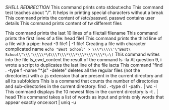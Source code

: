 *SHELL REDIRECTION*
This command prints onto stdout:echo
This command test teaches about "/". It helps in printing special characters without a break
This command prints the content of /etc/passwd. passwd contains user details
This command prints content of tw different files

This command prints the last 10 lines of a file:tail filename
This command prints the first lines of a file: head file1
This command prints the third line of a file with a pipe: head -3 file1 | -1 file1
Creating a file with character complicated name ````echo "Best School" > \\\*\\\\\'\"Best\ School\"\\\'\\\\\*\$\\\?\\\*\\\*\\\*\\\*\\\*\:\)````
This command writes into the file ls_cwd_content the result of the command ls -la
At question 9, i wrote a script to duplicates the last line of the file iacta
This command "find . -type f -name "*.js" -delete" deletes all the regular files (not the directories) with a .js extension that are present in the current directory and all its subfolders
This is a command  that counts the number of directories and sub-directories in the current directory: find . -type d ! -path . | wc -l
This command displays the 10 newest files in the current directory:ls -t . | head
This command takes a list of words as input and prints only words that appear exactly once:sort | uniq -u
